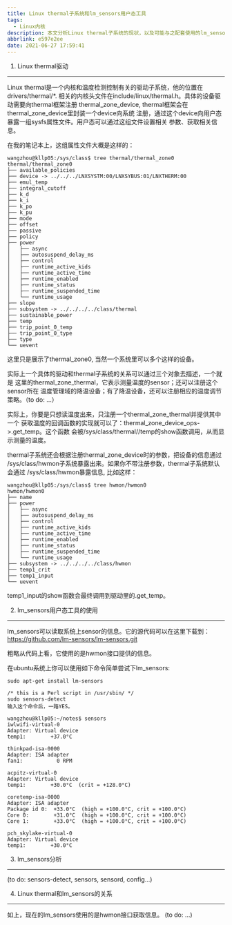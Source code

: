 ```yaml
---
title: Linux thermal子系统和lm_sensors用户态工具
tags:
  - Linux内核
description: 本文分析Linux thermal子系统的现状，以及可能与之配套使用的lm_sensors用户态工具的软件构架。提供给写thermal驱动的同学可以参考。
abbrlink: e597e2ee
date: 2021-06-27 17:59:41
---
```


1. Linux thermal驱动
--------------------

   Linux thermal是一个内核和温度检测控制有关的驱动子系统，他的位置在drivers/thermal/*.
   相关的内核头文件在include/linux/thermal.h。具体的设备驱动需要向thermal框架注册
   thermal_zone_device, thermal框架会在thermal_zone_device里封装一个device向系统
   注册，通过这个device向用户态暴露一组sysfs属性文件。用户态可以通过这组文件设置相关
   参数、获取相关信息。

   在我的笔记本上，这组属性文件大概是这样的：
```
wangzhou@kllp05:/sys/class$ tree thermal/thermal_zone0
thermal/thermal_zone0
├── available_policies
├── device -> ../../../LNXSYSTM:00/LNXSYBUS:01/LNXTHERM:00
├── emul_temp
├── integral_cutoff
├── k_d
├── k_i
├── k_po
├── k_pu
├── mode
├── offset
├── passive
├── policy
├── power
│   ├── async
│   ├── autosuspend_delay_ms
│   ├── control
│   ├── runtime_active_kids
│   ├── runtime_active_time
│   ├── runtime_enabled
│   ├── runtime_status
│   ├── runtime_suspended_time
│   └── runtime_usage
├── slope
├── subsystem -> ../../../../class/thermal
├── sustainable_power
├── temp
├── trip_point_0_temp
├── trip_point_0_type
├── type
└── uevent
```
   这里只是展示了thermal_zone0, 当然一个系统里可以多个这样的设备。
   
   实际上一个具体的驱动和thermal子系统的关系可以通过三个对象去描述，一个就是
   这里的thermal_zone_thermal，它表示测量温度的sensor；还可以注册这个sensor所在
   温度管理域的降温设备；有了降温设备，还可以注册相应的温度调节策略。（to do: ...）

   实际上，你要是只想读温度出来，只注册一个thermal_zone_thermal并提供其中一个
   获取温度的回调函数的实现就可以了：thermal_zone_device_ops->.get_temp。这个函数
   会被/sys/class/thermal/<dev>/temp的show函数调用，从而显示测量的温度。

   thermal子系统还会根据注册thermal_zone_device时的参数，把设备的信息通过
   /sys/class/hwmon子系统暴露出来。如果你不带注册参数，thermal子系统默认会通过
   /sys/class/hwmon暴露信息, 比如这样：
```
wangzhou@kllp05:/sys/class$ tree hwmon/hwmon0
hwmon/hwmon0
├── name
├── power
│   ├── async
│   ├── autosuspend_delay_ms
│   ├── control
│   ├── runtime_active_kids
│   ├── runtime_active_time
│   ├── runtime_enabled
│   ├── runtime_status
│   ├── runtime_suspended_time
│   └── runtime_usage
├── subsystem -> ../../../../class/hwmon
├── temp1_crit
├── temp1_input
└── uevent
```
   temp1_input的show函数会最终调用到驱动里的.get_temp。


2. lm_sensors用户态工具的使用
-----------------------------

  lm_sensors可以读取系统上sensor的信息。它的源代码可以在这里下载到：
  https://github.com/lm-sensors/lm-sensors.git

  粗略从代码上看，它使用的是hwmon接口提供的信息。
  
  在ubuntu系统上你可以使用如下命令简单尝试下lm_sensors:
```
sudo apt-get install lm-sensors

/* this is a Perl script in /usr/sbin/ */
sudo sensors-detect
输入这个命令后，一路YES。

wangzhou@kllp05:~/notes$ sensors
iwlwifi-virtual-0
Adapter: Virtual device
temp1:        +37.0°C  

thinkpad-isa-0000
Adapter: ISA adapter
fan1:           0 RPM

acpitz-virtual-0
Adapter: Virtual device
temp1:        +30.0°C  (crit = +128.0°C)

coretemp-isa-0000
Adapter: ISA adapter
Package id 0:  +33.0°C  (high = +100.0°C, crit = +100.0°C)
Core 0:        +31.0°C  (high = +100.0°C, crit = +100.0°C)
Core 1:        +33.0°C  (high = +100.0°C, crit = +100.0°C)

pch_skylake-virtual-0
Adapter: Virtual device
temp1:        +30.0°C  
```

3. lm_sensors分析
-----------------

  (to do: sensors-detect, sensors, sensord, config...)

4. Linux thermal和lm_sensors的关系
----------------------------------

  如上，现在的lm_sensors使用的是hwmon接口获取信息。
  (to do: ...)
